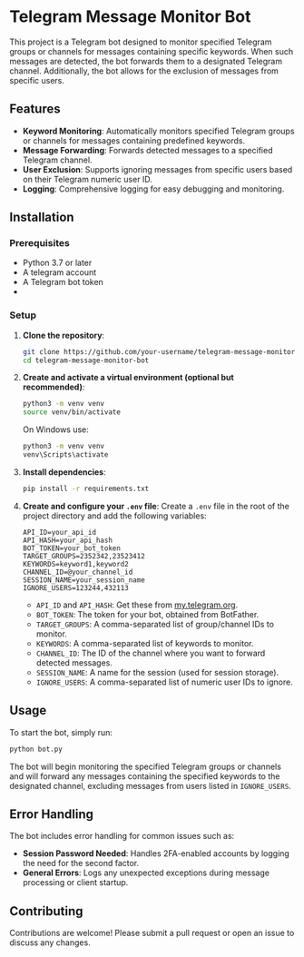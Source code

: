 # Telegram Message Monitor Bot

This project is a Telegram bot designed to monitor specified Telegram groups or channels for messages containing specific keywords. When such messages are detected, the bot forwards them to a designated Telegram channel. Additionally, the bot allows for the exclusion of messages from specific users.

## Features

- **Keyword Monitoring**: Automatically monitors specified Telegram groups or channels for messages containing predefined keywords.
- **Message Forwarding**: Forwards detected messages to a specified Telegram channel.
- **User Exclusion**: Supports ignoring messages from specific users based on their Telegram numeric user ID.
- **Logging**: Comprehensive logging for easy debugging and monitoring.

## Installation

### Prerequisites

- Python 3.7 or later
- A telegram account
- A Telegram bot token
- 
### Setup

1. **Clone the repository**:
   ```bash
   git clone https://github.com/your-username/telegram-message-monitor-bot.git
   cd telegram-message-monitor-bot
   ```
2. **Create and activate a virtual environment (optional but recommended)**:

   ```bash
   python3 -m venv venv
   source venv/bin/activate
   ```
   
   On Windows use:
   ```bash
   python3 -m venv venv
   venv\Scripts\activate
   ```
   

3. **Install dependencies**:
   ```bash
   pip install -r requirements.txt
   ```

4. **Create and configure your `.env` file**:
   Create a `.env` file in the root of the project directory and add the following variables:
   ```plaintext
   API_ID=your_api_id
   API_HASH=your_api_hash
   BOT_TOKEN=your_bot_token
   TARGET_GROUPS=2352342,23523412
   KEYWORDS=keyword1,keyword2
   CHANNEL_ID=@your_channel_id
   SESSION_NAME=your_session_name
   IGNORE_USERS=123244,432113
   ```
   - `API_ID` and `API_HASH`: Get these from [my.telegram.org](https://my.telegram.org).
   - `BOT_TOKEN`: The token for your bot, obtained from BotFather.
   - `TARGET_GROUPS`: A comma-separated list of group/channel IDs to monitor.
   - `KEYWORDS`: A comma-separated list of keywords to monitor.
   - `CHANNEL_ID`: The ID of the channel where you want to forward detected messages.
   - `SESSION_NAME`: A name for the session (used for session storage).
   - `IGNORE_USERS`: A comma-separated list of numeric user IDs to ignore.

## Usage

To start the bot, simply run:

```bash
python bot.py
```

The bot will begin monitoring the specified Telegram groups or channels and will forward any messages containing the specified keywords to the designated channel, excluding messages from users listed in `IGNORE_USERS`.

## Error Handling

The bot includes error handling for common issues such as:

- **Session Password Needed**: Handles 2FA-enabled accounts by logging the need for the second factor.
- **General Errors**: Logs any unexpected exceptions during message processing or client startup.

## Contributing

Contributions are welcome! Please submit a pull request or open an issue to discuss any changes.
